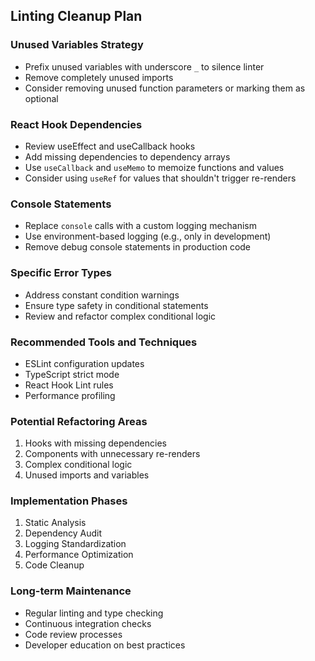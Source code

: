 ## Linting Cleanup Plan

### Unused Variables Strategy
- Prefix unused variables with underscore `_` to silence linter
- Remove completely unused imports
- Consider removing unused function parameters or marking them as optional

### React Hook Dependencies
- Review useEffect and useCallback hooks
- Add missing dependencies to dependency arrays
- Use `useCallback` and `useMemo` to memoize functions and values
- Consider using `useRef` for values that shouldn't trigger re-renders

### Console Statements
- Replace `console` calls with a custom logging mechanism
- Use environment-based logging (e.g., only in development)
- Remove debug console statements in production code

### Specific Error Types
- Address constant condition warnings
- Ensure type safety in conditional statements
- Review and refactor complex conditional logic

### Recommended Tools and Techniques
- ESLint configuration updates
- TypeScript strict mode
- React Hook Lint rules
- Performance profiling

### Potential Refactoring Areas
1. Hooks with missing dependencies
2. Components with unnecessary re-renders
3. Complex conditional logic
4. Unused imports and variables

### Implementation Phases
1. Static Analysis
2. Dependency Audit
3. Logging Standardization
4. Performance Optimization
5. Code Cleanup

### Long-term Maintenance
- Regular linting and type checking
- Continuous integration checks
- Code review processes
- Developer education on best practices
